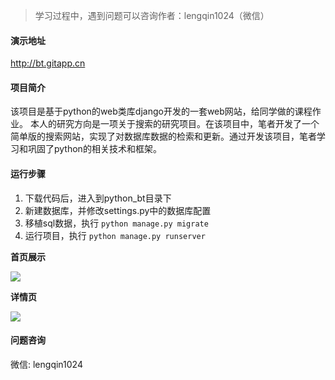 > 学习过程中，遇到问题可以咨询作者：lengqin1024（微信）

#### 演示地址

http://bt.gitapp.cn

#### 项目简介

该项目是基于python的web类库django开发的一套web网站，给同学做的课程作业。
本人的研究方向是一项关于搜索的研究项目。在该项目中，笔者开发了一个简单版的搜索网站，实现了对数据库数据的检索和更新。通过开发该项目，笔者学习和巩固了python的相关技术和框架。

#### 运行步骤

1. 下载代码后，进入到python_bt目录下
2. 新建数据库，并修改settings.py中的数据库配置
3. 移植sql数据，执行 `python manage.py migrate`
4. 运行项目，执行 `python manage.py runserver`

**首页展示** 

![](https://github.com/geeeeeeeek/bt/blob/master/static/img/demo01.png)
 

**详情页**

![](https://github.com/geeeeeeeek/bt/blob/master/static/img/demo02.png)


#### 问题咨询

微信: lengqin1024